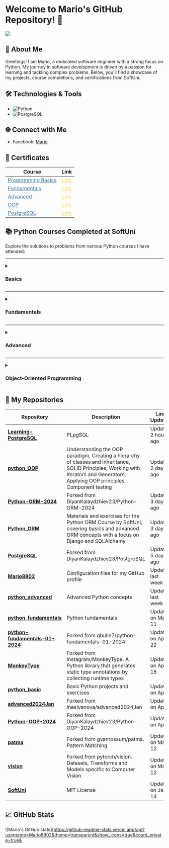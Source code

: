 # Welcome to Mario's GitHub Repository! 🚀

<img src="https://bairesdev.mo.cloudinary.net/blog/2023/06/Is-Python-good-for-software-development.jpg?tx=w_1024,q_auto"/>

## 👋 About Me

Greetings! I am Mario, a dedicated software engineer with a strong focus on Python. My journey in software development is driven by a passion for learning and tackling complex problems. Below, you'll find a showcase of my projects, course completions, and certifications from SoftUni.

## 🛠 Technologies & Tools

- ![Python](https://img.shields.io/badge/Python-3776AB?style=for-the-badge&logo=python&logoColor=white)
- ![PostgreSQL](https://img.shields.io/badge/PostgreSQL-336791?style=for-the-badge&logo=postgresql&logoColor=white)

## 🌐 Connect with Me

- Facebook: [Mario](https://www.facebook.com/profile.php?id=100002633140775)

## 📜 Certificates

| **Course**                                                                                                                | **Link**                                                   |
| ------------------------------------------------------------------------------------------------------------------------- | ---------------------------------------------------------- |
| <a href="https://softuni.bg/trainings/4162/programming-basics-with-python-july-2023" style="color:#3572A5;">Programming Basics</a>          | <a href="https://softuni.bg/certificates/details/182548/dd8a2d31" style="color:#FFD43B;"> Link </a> |
| <a href="https://softuni.bg/trainings/4222/programming-fundamentals-with-python-september-2023" style="color:#3572A5;">Fundamentals</a>               | <a href="https://softuni.bg/certificates/details/194594/fa095f11" style="color:#FFD43B;"> Link </a> |
| <a href="https://softuni.bg/trainings/4370/python-advanced-january-2024" style="color:#3572A5;">Advanced</a>                                   | <a href="https://softuni.bg/certificates/details/203735/824e9431" style="color:#FFD43B;"> Link </a> |
| <a href="https://softuni.bg/trainings/3964/python-oop-february-2023" style="color:#3572A5;">OOP</a>                                               | <a href="https://softuni.bg/certificates/details/211544/0cc2562a" style="color:#FFD43B;"> Link </a> |
| <a href="https://softuni.bg/trainings/4536/postgresql-may-2024" style="color:#3572A5;">PostgreSQL</a>                                         | <a href="https://softuni.bg/certificates/details/216977/9f479593" style="color:#FFD43B;"> Link </a> |

## 📚 Python Courses Completed at SoftUni

Explore the solutions to problems from various Python courses I have attended:

***

<details>
  <summary><h3> Basics </h3></summary>
  1. [**First Steps In Coding**](https://github.com/Mario8802/python_basic/tree/main/first_steps_in_coding)
  2. [**Conditional Statements Advanced**](https://github.com/Mario8802/python_basic/tree/main/conditional_statement)
  3. [**Nested Conditional Statements**](https://github.com/Mario8802/python_basic/tree/main/advanced_donditional_statement)
  4. [**For Loop**](https://github.com/Mario8802/python_basic/tree/main/for_loop)
  5. [**While Loop**](https://github.com/Mario8802/python_basic/tree/main/while_loop)
  6. [**Nested Loops**](https://github.com/Mario8802/python_basic/tree/main/nested_loops)
  7. [**Final Exam**](https://github.com/Mario8802/python_basic/tree/main/exam)
</details>

***

<details>
  <summary><h3> Fundamentals </h3></summary>
  1. [**Basic Syntax, Conditional Statements and Loops**]()
  2. [**Data Types and Variables**]()
  3. [**Lists Basics**]()
  4. [**Functions**]()
  5. [**Lists Advanced**]()  
  6. [**Objects and Classes**]()
  7. [**Dictionaries**]()  
  8. [**Text Processing**]()
  9. [**Regular Expressions**]()
  10. [**Exam Preparation**]()
  11. [**Final Exam**]()
</details>

***

<details>
  <summary><h3> Advanced </h3></summary>
  1. [**Stacks and Queues**]()
  2. [**Multidimensional Arrays**]()
  3. [**Sets and Dictionaries**]()
  4. [**Streams, Files and Directories**]()
  5. [**Functional Programming**]()
  6. [**Defining Classes**]()
  7. [**Generics**]() 
  8. [**Exam Preparation**]()
  9. [**Final Exam**]()
</details>

***

<details>
  <summary><h3> Object-Oriented Programming </h3></summary>
  1. [**Inheritance**]()
  2. [**Encapsulation**]()
  3. [**Interfaces and Abstraction**]()
  4. [**Polymorphism**]()
  5. [**Exceptions and Error Handling**]()
  6. [**Reflection and Attributes**]()
  7. [**Unit Testing**]()
  8. [**Exam Preparation**]()
  9. [**Final Exam**]()
</details>

## 📂 My Repositories

| **Repository** | **Description** | **Last Updated** |
| --- | --- | --- |
| [**Learning-PostgreSQL**](https://github.com/Mario8802/Learning-PostgreSQL) | PLpgSQL | Updated 2 hours ago |
| [**python_OOP**](https://github.com/Mario8802/python_OOP) | Understanding the OOP paradigm, Creating a hierarchy of classes and inheritance, SOLID Principles, Working with Iterators and Generators, Applying OOP principles, Component testing | Updated 2 days ago |
| [**Python-ORM-2024**](https://github.com/Mario8802/Python-ORM-2024) | Forked from DiyanKalaydzhiev23/Python-ORM-2024 | Updated 3 days ago |
| [**Python_ORM**](https://github.com/Mario8802/Python_ORM) | Materials and exercises for the Python ORM Course by SoftUni, covering basics and advanced ORM concepts with a focus on Django and SQLAlchemy | Updated 3 days ago |
| [**PostgreSQL**](https://github.com/Mario8802/PostgreSQL) | Forked from DiyanKalaydzhiev23/PostgreSQL | Updated 5 days ago |
| [**Mario8802**](https://github.com/Mario8802/Mario8802) | Configuration files for my GitHub profile | Updated last week |
| [**python_advanced**](https://github.com/Mario8802/python_advanced) | Advanced Python concepts | Updated last week |
| [**python_fundamentals**](https://github.com/Mario8802/python_fundamentals) | Python fundamentals | Updated on May 11 |
| [**python-fundamentals-01-2024**](https://github.com/Mario8802/python-fundamentals-01-2024) | Forked from gbulle7/python-fundamentals-01-2024 | Updated on Apr 22 |
| [**MonkeyType**](https://github.com/Mario8802/MonkeyType) | Forked from Instagram/MonkeyType. A Python library that generates static type annotations by collecting runtime types | Updated on Apr 18 |
| [**python_basic**](https://github.com/Mario8802/python_basic) | Basic Python projects and exercises | Updated on Apr 7 |
| [**advanced2024Jan**](https://github.com/Mario8802/advanced2024Jan) | Forked from InesIvanova/advanced2024Jan | Updated on Apr 6 |
| [**Python-OOP-2024**](https://github.com/Mario8802/Python-OOP-2024) | Forked from DiyanKalaydzhiev23/Python-OOP-2024 | Updated on Apr 2 |
| [**patma**](https://github.com/Mario8802/patma) | Forked from gvanrossum/patma. Pattern Matching | Updated on Mar 12 |
| [**vision**](https://github.com/Mario8802/vision) | Forked from pytorch/vision. Datasets, Transforms and Models specific to Computer Vision | Updated on Mar 12 |
| [**SoftUni**](https://github.com/Mario8802/SoftUni) | MIT License | Updated on Jan 14 |

## 📈 GitHub Stats

![Mario's GitHub stats](https://github-readme-stats.vercel.app/api?username=Mario8802&theme=transparent&show_icons=true&count_private=true&
